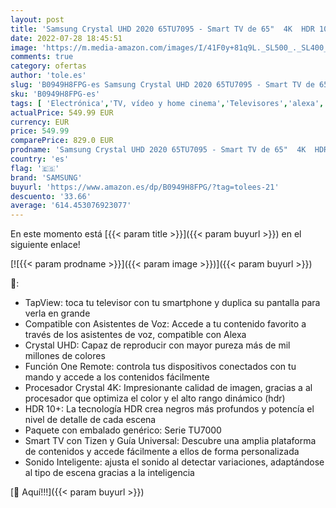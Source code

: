 ```yaml
---
layout: post
title: 'Samsung Crystal UHD 2020 65TU7095 - Smart TV de 65"  4K  HDR 10+  Procesador 4K  PurColor  Sonido Inteligente  Función One Remote Control y Compatible Asistentes de Voz  Compatible con Alexa'
date: 2022-07-28 18:45:51
image: 'https://m.media-amazon.com/images/I/41F0y+81q9L._SL500_._SL400_.jpg'
comments: true
category: ofertas
author: 'tole.es'
slug: 'B0949H8FPG-es Samsung Crystal UHD 2020 65TU7095 - Smart TV de 65" 4K HDR...'
sku: 'B0949H8FPG-es'
tags: [ 'Electrónica','TV, vídeo y home cinema','Televisores','alexa','samsung','🇪🇸', ]
actualPrice: 549.99 EUR
currency: EUR
price: 549.99
comparePrice: 829.0 EUR
prodname: 'Samsung Crystal UHD 2020 65TU7095 - Smart TV de 65"  4K  HDR 10+  Procesador 4K  PurColor  Sonido Inteligente  Función One Remote Control y Compatible Asistentes de Voz  Compatible con Alexa'
country: 'es'
flag: '🇪🇸'
brand: 'SAMSUNG'
buyurl: 'https://www.amazon.es/dp/B0949H8FPG/?tag=tolees-21'
descuento: '33.66'
average: '614.453076923077'
---
```


En este momento está [{{< param title >}}]({{< param buyurl >}}) en el siguiente enlace!

[![{{< param prodname >}}]({{< param image >}})]({{< param buyurl >}})

🔎:

- TapView: toca tu televisor con tu smartphone y duplica su pantalla para verla en grande
- Compatible con Asistentes de Voz: Accede a tu contenido favorito a través de los asistentes de voz, compatible con Alexa
- Crystal UHD: Capaz de reproducir con mayor pureza más de mil millones de colores
- Función One Remote: controla tus dispositivos conectados con tu mando y accede a los contenidos fácilmente
- Procesador Crystal 4K: Impresionante calidad de imagen, gracias a al procesador que optimiza el color y el alto rango dinámico (hdr)
- HDR 10+: La tecnología HDR crea negros más profundos y potencía el nivel de detalle de cada escena
- Paquete con embalado genérico: Serie TU7000
- Smart TV con Tizen y Guía Universal: Descubre una amplia plataforma de contenidos y accede fácilmente a ellos de forma personalizada
- Sonido Inteligente: ajusta el sonido al detectar variaciones, adaptándose al tipo de escena gracias a la inteligencia

[🛒 Aquí!!!]({{< param buyurl >}})
